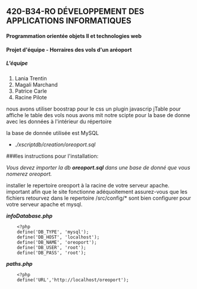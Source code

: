 ## 420-B34-RO DÉVELOPPEMENT DES APPLICATIONS INFORMATIQUES 

#### Programmation orientée objets II et technologies web

#### Projet d'équipe - Horraires des vols d'un aréoport 

##### L'équipe 
1. Lania Trentin
2. Magali Marchand
3. Patrice Carle 
4. Racine Pilote


nous avons utiliser boostrap pour le css un plugin javascrip jTable pour affiche le table des vols
nous avons mit notre scipte pour la base de donne avec les données à l'intérieur du répertoire

la base de donnée utilisée est MySQL

* _./xscriptdb/creation/oreoport.sql_

###les instructions pour l'installation:

_Vous devez importer la db ***oreoport.sql*** dans une 
base de donné que vous nomerez oreoport._

installer le repertoire oreoport à la racine de votre serveur apache.
important afin que le site fonctionne adéquoitement assurez-vous que les fichiers
retourvez dans le repertoire /src/config/* sont bien configurer pour votre serveur 
apache et mysql.

***infoDatabase.php***
```
    <?php
    define('DB_TYPE', 'mysql');
    define('DB_HOST', 'localhost');
    define('DB_NAME', 'oreoport');
    define('DB_USER', 'root');
    define('DB_PASS', 'root');
```
***paths.php***
```
    <?php
    define('URL','http://localhost/oreoport');
    
```
